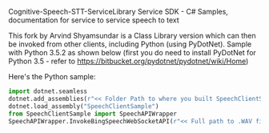 Cognitive-Speech-STT-ServiceLibrary
Service SDK - C# Samples, documentation for service to service speech to text

This fork by Arvind Shyamsundar is a Class Library version which can then be invoked from other clients, including Python (using PyDotNet). Sample with Python 3.5.2 as shown below (first you do need to install PyDotNet for Python 3.5 - refer to https://bitbucket.org/pydotnet/pydotnet/wiki/Home)

Here's the Python sample:

```python
import dotnet.seamless
dotnet.add_assemblies(r"<< Folder Path to where you built SpeechClientSample.dll but NO file name >>")
dotnet.load_assembly("SpeechClientSample")
from SpeechClientSample import SpeechAPIWrapper
SpeechAPIWrapper.InvokeBingSpeechWebSocketAPI(r"<< Full path to .WAV file including file name>>", "en-US", "Long", r"<<API_KEY>>")
```
